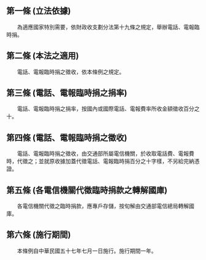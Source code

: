 第一條 (立法依據)
-----------------
　　為適應國家特別需要，依財政收支劃分法第十九條之規定，舉辦電話、電報臨時捐。  


第二條 (本法之適用)
-------------------
　　電話、電報臨時捐之徵收，依本條例之規定。  


第三條 (電話、電報臨時捐之捐率)
-------------------------------
　　電話、電報臨時捐之捐率，按國內或國際電話、電報費率所收金額徵收百分之十。  


第四條 (電話、電報臨時捐之徵收)
-------------------------------
　　電話、電報臨時捐之徵收，由交通部所屬電信機關，於收取電話費、電報費時，代徵之；並就原收據加蓋代徵電話、電報臨時捐百分之十字樣，不另給完納憑證。  


第五條 (各電信機關代徵臨時捐款之轉解國庫)
-----------------------------------------
　　各電信機關代徵之臨時捐款，應專戶存儲，按旬解由交通部電信總局轉解國庫。  


第六條 (施行期間)
-----------------
　　本條例自中華民國五十七年七月一日施行。施行期間一年。